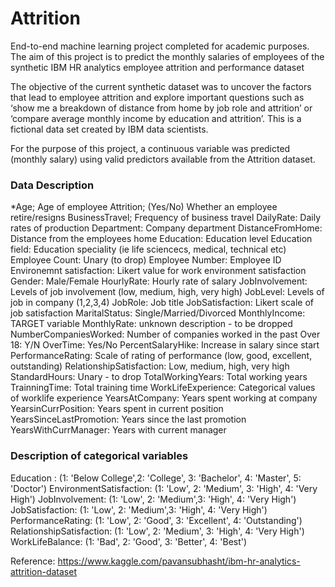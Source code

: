 # Attrition
End-to-end machine learning project completed for academic purposes. The aim of this project is to predict the monthly salaries of employees of the synthetic IBM HR analytics employee attrition and performance dataset

The objective of the current synthetic dataset was to uncover the factors that lead to employee attrition and explore important questions such as ‘show me a breakdown of distance from home by job role and attrition’ or ‘compare average monthly income by education and attrition’. This is a fictional data set created by IBM data scientists.

For the purpose of this project, a continuous variable was predicted (monthly salary) using valid predictors available from the Attrition dataset. 

### Data Description ###
*Age; Age of employee
Attrition; (Yes/No) Whether an employee retire/resigns
BusinessTravel; Frequency of business travel
DailyRate: Daily rates of production
Department: Company department
DistanceFromHome: Distance from the employees home
Education: Education level
Education field: Education speciality (ie life sciencecs, medical, technical etc)
Employee Count: Unary (to drop)
Employee Number: Employee ID
Environemnt satisfaction: Likert value for work environment satisfaction
Gender: Male/Female
HourlyRate: Hourly rate of salary
JobInvolvement: Levels of job involvement (low, medium, high, very high)
JobLevel: Levels of job in company (1,2,3,4)
JobRole: Job title
JobSatisfaction: Likert scale of job satisfaction
MaritalStatus: Single/Married/Divorced
MonthlyIncome: TARGET variable
MonthlyRate: unknown description - to be dropped
NumberCompaniesWorked: Number of companies worked in the past
Over 18: Y/N
OverTime: Yes/No
PercentSalaryHike: Increase in salary since start
PerformanceRating: Scale of rating of performance (low, good, excellent, outstanding)
RelationshipSatisfaction: Low, medium, high, very high
StandardHours: Unary - to drop
TotalWorkingYears: Total working years
TrainningTime: Total training time
WorkLifeExperience: Categorical values of worklife experience
YearsAtCompany: Years spent working at company
YearsinCurrPosition: Years spent in current position
YearsSinceLastPromotion: Years since the last promotion
YearsWithCurrManager: Years with current manager

 ### Description of categorical variables ### 

Education : (1: 'Below College',2: 'College', 3: 'Bachelor', 4: 'Master', 5: 'Doctor')
EnvironmentSatisfaction: (1: 'Low', 2: 'Medium', 3: 'High', 4: 'Very High')
JobInvolvement: (1: 'Low', 2: 'Medium',3: 'High', 4: 'Very High')
JobSatisfaction: (1: 'Low', 2: 'Medium',3: 'High', 4: 'Very High')
PerformanceRating: (1: 'Low', 2: 'Good', 3: 'Excellent', 4: 'Outstanding')
RelationshipSatisfaction: (1: 'Low', 2: 'Medium', 3: 'High', 4: 'Very High')
WorkLifeBalance: (1: 'Bad', 2: 'Good', 3: 'Better', 4: 'Best')


Reference: https://www.kaggle.com/pavansubhasht/ibm-hr-analytics-attrition-dataset

